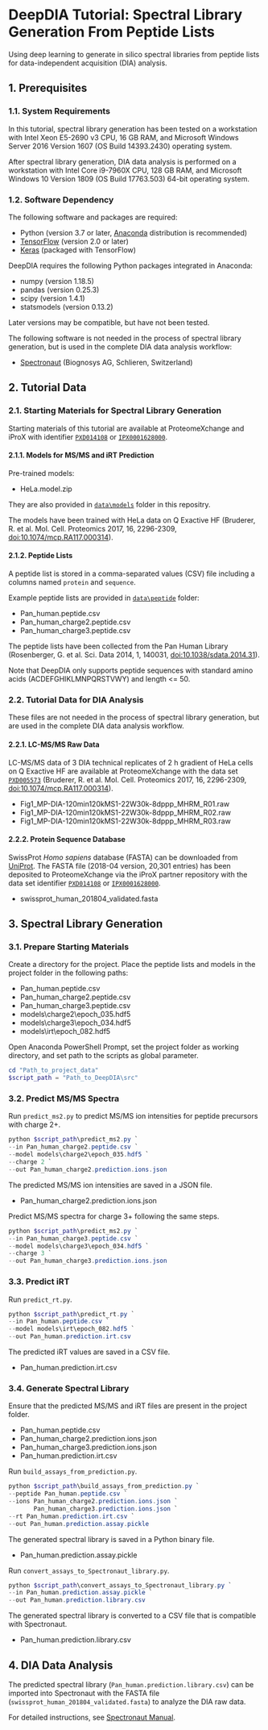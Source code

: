 # DeepDIA Tutorial: Spectral Library Generation From Peptide Lists
Using deep learning to generate in silico spectral libraries from peptide lists for data-independent acquisition (DIA) analysis. 

## 1. Prerequisites
### 1.1. System Requirements
In this tutorial, spectral library generation has been tested on a workstation with Intel Xeon E5-2690 v3 CPU, 16 GB RAM, and Microsoft Windows Server 2016 Version 1607 (OS Build 14393.2430) operating system.

After spectral library generation, DIA data analysis is performed on a workstation with Intel Core i9-7960X CPU, 128 GB RAM, and Microsoft Windows 10 Version 1809 (OS Build 17763.503) 64-bit operating system.

### 1.2. Software Dependency
The following software and packages are required:
- Python (version 3.7 or later, [Anaconda](https://www.anaconda.com/) distribution is recommended)
- [TensorFlow](https://www.tensorflow.org/) (version 2.0 or later)
- [Keras](https://keras.io/) (packaged with TensorFlow)

DeepDIA requires the following Python packages integrated in Anaconda:
- numpy (version 1.18.5)
- pandas (version 0.25.3)
- scipy (version 1.4.1)
- statsmodels (version 0.13.2)

Later versions may be compatible, but have not been tested.

The following software is not needed in the process of spectral library generation, but is used in the complete DIA data analysis workflow:
- [Spectronaut](https://biognosys.com/software/spectronaut) (Biognosys AG, Schlieren, Switzerland)


## 2. Tutorial Data
### 2.1. Starting Materials for Spectral Library Generation
Starting materials of this tutorial are available at ProteomeXchange and iProX with identifier [`PXD014108`](http://proteomecentral.proteomexchange.org/cgi/GetDataset?ID=PXD014108) or [`IPX0001628000`](https://www.iprox.cn/page/project.html?id=IPX0001628000). 

#### 2.1.1. Models for MS/MS and iRT Prediction
Pre-trained models: 
- HeLa.model.zip

They are also provided in [`data\models`](data/models) folder in this repositry.

The models have been trained with HeLa data on Q Exactive HF (Bruderer, R. et al. Mol. Cell. Proteomics 2017, 16, 2296-2309, [doi:10.1074/mcp.RA117.000314](https://doi.org/10.1074/mcp.RA117.000314)).

#### 2.1.2. Peptide Lists
A peptide list is stored in a comma-separated values (CSV) file including a columns named `protein` and `sequence`.  

Example peptide lists are provided in [`data\peptide`](data/peptide) folder:
- Pan_human.peptide.csv
- Pan_human_charge2.peptide.csv
- Pan_human_charge3.peptide.csv

The peptide lists have been collected from the Pan Human Library (Rosenberger, G. et al. Sci. Data 2014, 1, 140031, [doi:10.1038/sdata.2014.31](https://doi.org/10.1038/sdata.2014.31)).

Note that DeepDIA only supports peptide sequences with standard amino acids (ACDEFGHIKLMNPQRSTVWY) and length <= 50.

### 2.2. Tutorial Data for DIA Analysis
These files are not needed in the process of spectral library generation, but are used in the complete DIA data analysis workflow.

#### 2.2.1. LC-MS/MS Raw Data
LC-MS/MS data of 3 DIA technical replicates of 2 h gradient of HeLa cells on Q Exactive HF are available at ProteomeXchange with the data set [`PXD005573`](http://proteomecentral.proteomexchange.org/GetDataset?ID=PXD005573) (Bruderer, R. et al. Mol. Cell. Proteomics 2017, 16, 2296-2309, [doi:10.1074/mcp.RA117.000314](https://doi.org/10.1074/mcp.RA117.000314)).
- Fig1_MP-DIA-120min120kMS1-22W30k-8dppp_MHRM_R01.raw
- Fig1_MP-DIA-120min120kMS1-22W30k-8dppp_MHRM_R02.raw
- Fig1_MP-DIA-120min120kMS1-22W30k-8dppp_MHRM_R03.raw

#### 2.2.2. Protein Sequence Database
SwissProt *Homo sapiens* database (FASTA) can be downloaded from [UniProt](https://www.uniprot.org/). The FASTA file (2018-04 version, 20,301 entries)
has been deposited to ProteomeXchange via the iProX partner repository with the data set identifier [`PXD014108`](http://proteomecentral.proteomexchange.org/cgi/GetDataset?ID=PXD014108) or [`IPX0001628000`](https://www.iprox.cn/page/project.html?id=IPX0001628000). 
- swissprot_human_201804_validated.fasta


## 3. Spectral Library Generation
### 3.1. Prepare Starting Materials
Create a directory for the project. Place the peptide lists and models in the project folder in the following paths:
- Pan_human.peptide.csv
- Pan_human_charge2.peptide.csv
- Pan_human_charge3.peptide.csv
- models\charge2\epoch_035.hdf5
- models\charge3\epoch_034.hdf5
- models\irt\epoch_082.hdf5

Open Anaconda PowerShell Prompt, set the project folder as working directory, and set path to the scripts as global parameter.
``` powershell
cd "Path_to_project_data"
$script_path = "Path_to_DeepDIA\src"
```

### 3.2. Predict MS/MS Spectra
Run `predict_ms2.py` to predict MS/MS ion intensities for peptide precursors with charge 2+.
``` powershell
python $script_path\predict_ms2.py `
--in Pan_human_charge2.peptide.csv `
--model models\charge2\epoch_035.hdf5 `
--charge 2 `
--out Pan_human_charge2.prediction.ions.json
```

The predicted MS/MS ion intensities are saved in a JSON file.
- Pan_human_charge2.prediction.ions.json

Predict MS/MS spectra for charge 3+ following the same steps.
``` powershell
python $script_path\predict_ms2.py `
--in Pan_human_charge3.peptide.csv `
--model models\charge3\epoch_034.hdf5 `
--charge 3 `
--out Pan_human_charge3.prediction.ions.json
```

### 3.3. Predict iRT
Run `predict_rt.py`.
``` powershell
python $script_path\predict_rt.py `
--in Pan_human.peptide.csv `
--model models\irt\epoch_082.hdf5 `
--out Pan_human.prediction.irt.csv
```

The predicted iRT values are saved in a CSV file.
- Pan_human.prediction.irt.csv

### 3.4. Generate Spectral Library
Ensure that the predicted MS/MS and iRT files are present in the project folder.
- Pan_human.peptide.csv
- Pan_human_charge2.prediction.ions.json
- Pan_human_charge3.prediction.ions.json
- Pan_human.prediction.irt.csv

Run `build_assays_from_prediction.py`.
``` powershell
python $script_path\build_assays_from_prediction.py `
--peptide Pan_human.peptide.csv `
--ions Pan_human_charge2.prediction.ions.json `
       Pan_human_charge3.prediction.ions.json `
--rt Pan_human.prediction.irt.csv `
--out Pan_human.prediction.assay.pickle
```

The generated spectral library is saved in a Python binary file.
- Pan_human.prediction.assay.pickle

Run `convert_assays_to_Spectronaut_library.py`.
``` powershell
python $script_path\convert_assays_to_Spectronaut_library.py `
--in Pan_human.prediction.assay.pickle `
--out Pan_human.prediction.library.csv
```

The generated spectral library is converted to a CSV file that is compatible with Spectronaut.
- Pan_human.prediction.library.csv


## 4. DIA Data Analysis
The predicted spectral library (`Pan_human.prediction.library.csv`) can be imported into Spectronaut with the FASTA file (`swissprot_human_201804_validated.fasta`) to analyze the DIA raw data.

For detailed instructions, see [Spectronaut Manual](https://biognosys.com/resources/spectronaut-manual
).

